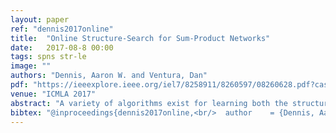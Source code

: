 ```yaml
---
layout: paper
ref: "dennis2017online"
title:  "Online Structure-Search for Sum-Product Networks"
date:   2017-08-8 00:00
tags: spns str-le
image: ""
authors: "Dennis, Aaron W. and Ventura, Dan"
pdf: "https://ieeexplore.ieee.org/iel7/8258911/8260597/08260628.pdf?casa_token=3vSRAcK11ggAAAAA:190He4v6O9DmMOCy7T61J9k2QdGzXATZhzcAVjp_a2eovb9zTda5209EfIHG0w5PNhLvlhU_MOyk"
venue: "ICMLA 2017"
abstract: "A variety of algorithms exist for learning both the structure and parameters of sum-product networks (SPNs), a class of probabilistic model in which exact inference can be done quickly. The vast majority of them are batch learners, including a recently proposed algorithm, SEARCHSPN. However, SEARCHSPN has properties that make it particularly suited for adaptation to the online setting. In this paper we introduce the ONLINESEARCHSPN algorithm which does just that. We compare it to two general methods that build online learners from batch learners; one learns poor models quickly and the other learns good models slowly. Our experiments show that ONLINESEARCHSPN achieves the best of both methods. The test likelihood values of the models it learns are as good as the slow learner, while the training times needed to learn the models are much closer to the fast learner."
bibtex: "@inproceedings{dennis2017online,<br/>  author    = {Dennis, Aaron W. and Ventura, Dan},<br/>  title     = {Online Structure-Search for Sum-Product Networks},<br/>  booktitle = {{ICMLA}},<br/>  pages     = {155--160},<br/>  publisher = {{IEEE}},<br/>  year      = {2017}<br/>}"
---
```

